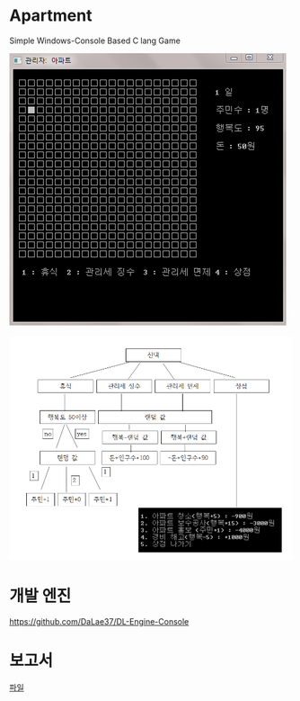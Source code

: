 # Apartment
Simple Windows-Console Based C lang Game

![메인](https://github.com/DaLae37/Apartment/blob/main/image/Apartment.png)

![플로우 차트](https://github.com/DaLae37/Apartment/blob/main/image/Apartment_FlowChart.png)

# 개발 엔진

https://github.com/DaLae37/DL-Engine-Console

# 보고서

[파일](https://github.com/DaLae37/Apartment/releases/download/v1.0.0/report.pdf)
